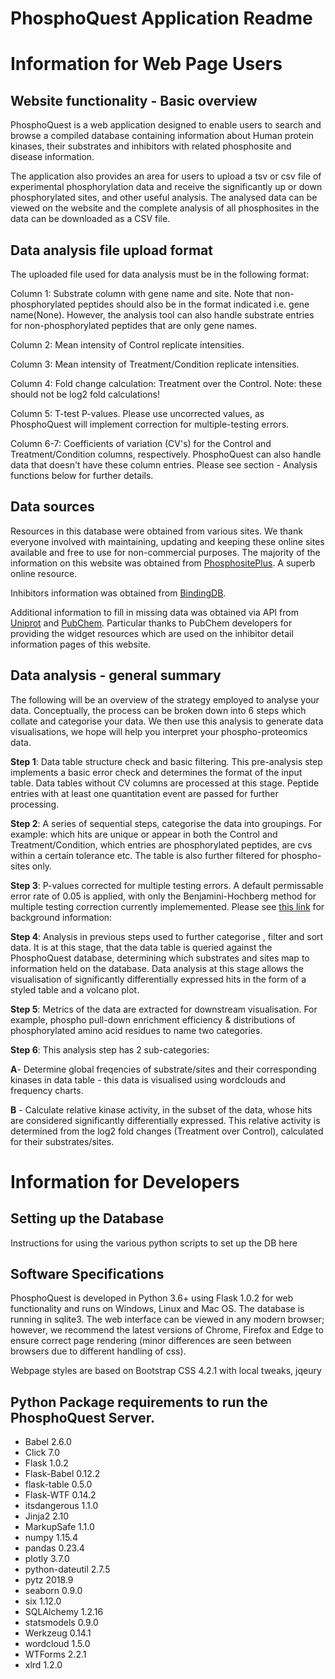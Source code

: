 # PhosphoQuest Application Readme

# Information for Web Page Users

## Website functionality - Basic overview
PhosphoQuest is a web application designed to enable users to search and browse a compiled database containing information about Human protein kinases, their substrates and inhibitors with related phosphosite and disease information. 

The application also provides an area for users to upload a tsv or csv file of experimental phosphorylation data and receive the significantly up or down phosphorylated sites, and other useful analysis. The analysed data can be viewed on the website and the complete analysis of all phosphosites in the data can be downloaded as a CSV file.

## Data analysis file upload format
The uploaded file used for data analysis must be in the following format:

Column 1: Substrate column with gene name and site. Note that non-phosphorylated peptides should also be in the format indicated i.e. gene name(None). However, the analysis tool can also handle substrate entries for non-phosphorylated peptides that are only gene names. 

Column 2: Mean intensity of Control replicate intensities. 

Column 3: Mean intensity of Treatment/Condition replicate intensities. 

Column 4: Fold change calculation: Treatment over the Control. Note: these should not be log2 fold calculations! 

Column 5: T-test P-values. Please use uncorrected values, as PhosphoQuest will implement correction for multiple-testing errors. 

Column 6-7: Coefficients of variation (CV's) for the Control and Treatment/Condition columns, respectively. PhosphoQuest can also handle data that doesn't have these column entries. Please see section - Analysis functions below for further details. 

## Data sources
Resources in this database were obtained from various sites. We thank everyone involved with maintaining, updating and keeping these online sites available and free to use for non-commercial purposes. 
The majority of the information on this website was obtained from [PhosphositePlus](https//www.phosphosite.org/). A superb online resource.

Inhibitors information was obtained from [BindingDB](https://www.bindingdb.org).


Additional information to fill in missing data was obtained via API from [Uniprot](https://www.uniprot.org) and [PubChem](https://pubchem.ncbi.nlm.nih.gov/). Particular thanks to PubChem developers for providing the widget resources which are used on the inhibitor detail information pages of this website.

## Data analysis - general summary

The following will be an overview of the strategy employed to analyse your data. Conceptually, the process can be broken down into 6 steps which collate and categorise your data. We then use this analysis to generate data visualisations, we hope will help you interpret your phospho-proteomics data. 

**Step 1**: Data table structure check and basic filtering. This pre-analysis step implements a basic error check and determines the format of the input table. Data tables without CV columns are processed at this stage. Peptide entries with at least one quantitation event are passed for further processing. 

**Step 2**: A series of sequential steps, categorise the data into groupings. For example: which hits are unique or appear in both the Control and Treatment/Condition, which entries are phosphorylated peptides, are cvs within a certain tolerance etc. The table is also further filtered for phospho-sites only. 

**Step 3**: P-values corrected for multiple testing errors. A default permissable error rate of 0.05 is applied, with only the Benjamini-Hochberg method for multiple testing correction currently implememented. Please see [this link](https://www.nature.com/articles/nbt1209-1135)  for background information: 

**Step 4**: Analysis in previous steps used to further categorise , filter and sort data. It is at this stage, that the data table is queried against the PhosphoQuest database, determining which substrates and sites map to information held on the database. Data analysis at this stage allows the visualisation of significantly differentially expressed hits in the form of a styled table and a volcano plot. 

**Step 5**: Metrics of the data are extracted for downstream visualisation. For example, phospho pull-down enrichment efficiency & distributions of phosphorylated amino acid residues to name two categories. 

**Step 6**: This analysis step has 2 sub-categories: 

**A**- Determine global freqencies of substrate/sites and their corresponding kinases in data table - this data is visualised using wordclouds and frequency charts. 

**B** - Calculate relative kinase activity, in the subset of the data, whose hits are considered significantly differentially expressed. This relative activity is determined from the log2 fold changes (Treatment over Control), calculated for their substrates/sites. 


# Information for Developers

## Setting up the Database
Instructions for using the various python scripts to set up the DB here

## Software Specifications
PhosphoQuest is developed in Python 3.6+ using Flask 1.0.2 for web functionality and runs on Windows, Linux and Mac OS. The database is running in sqlite3. The web interface can be viewed in any modern browser; however, we recommend the latest versions of Chrome, Firefox and Edge to ensure correct page rendering (minor differences are seen between browsers due to different handling of css).

Webpage styles are based on Bootstrap CSS 4.2.1 with local tweaks, jqeury 

## Python Package requirements to run the PhosphoQuest Server.
- Babel 2.6.0
- Click 7.0
- Flask 1.0.2
- Flask-Babel 0.12.2
- flask-table  0.5.0
- Flask-WTF  0.14.2
- itsdangerous  1.1.0
- Jinja2  2.10
- MarkupSafe  1.1.0
- numpy  1.15.4
- pandas  0.23.4
- plotly  3.7.0
- python-dateutil 2.7.5
- pytz  2018.9
- seaborn  0.9.0
- six  1.12.0
- SQLAlchemy  1.2.16
- statsmodels  0.9.0
- Werkzeug  0.14.1
- wordcloud  1.5.0
- WTForms  2.2.1
- xlrd  1.2.0
